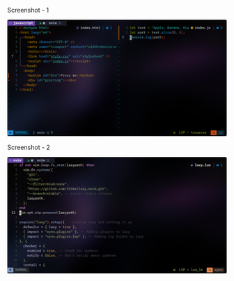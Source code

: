 Screenshot - 1

![2024-08-10-at-11-07-06.png](README-img/2024-08-10-at-11-07-06.png)

Screenshot - 2

![2024-08-10-at-11-03-51.png](README-img/2024-08-10-at-11-03-51.png)

